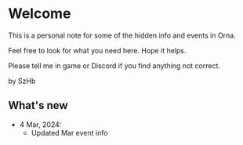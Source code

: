 <!-- OrnaNote/_README.md -->
<!-- docsify serve OrnaNote for preview -->

# Welcome

This is a personal note for some of the hidden info and events in Orna.

Feel free to look for what you need here. Hope it helps.

Please tell me in game or Discord if you find anything not correct.

by SzHb

## What's new

- 4 Mar, 2024:
  - Updated Mar event info